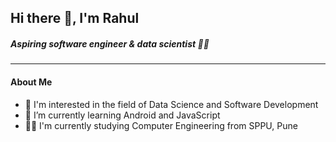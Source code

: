 ## Hi there 👋, I'm Rahul
##### Aspiring software engineer & data scientist 👨‍💻️
<!--
**rahulkrbxr/rahulkrbxr** is a ✨ _special_ ✨ repository because its `README.md` (this file) appears on your GitHub profile.

Here are some ideas to get you started:

- 🔭 I’m currently working on ...
- 🌱 I’m currently learning ...
- 👯 I’m looking to collaborate on ...
- 🤔 I’m looking for help with ...
- 💬 Ask me about ...
- 📫 How to reach me: ...
- 😄 Pronouns: ...
- ⚡ Fun fact: ...
-->

---

#### About Me
  - 👀 I'm interested in the field of Data Science and Software Development
  - 🌱 I’m currently learning Android and JavaScript
  - 👨‍🎓 I'm currently studying Computer Engineering from SPPU, Pune

